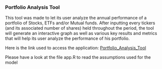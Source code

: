 ### Portfolio Analysis Tool

This tool was made to let its user analyze the annual performance of a portfolio of Stocks, ETFs and/or Mutual funds. After inputting every tickers (and its associated number of shares) held throughout the period, the tool will generate an interactive graph as well as various key results and metrics that will help its user analyze the performance of his portfolio. 

Here is the link used to access the application: [Portfolio_Analysis_Tool](https://anthonytr.shinyapps.io/Portfolio_Analysis_Tool/)

Please have a look at the file app.R to read the assumptions used for the model

